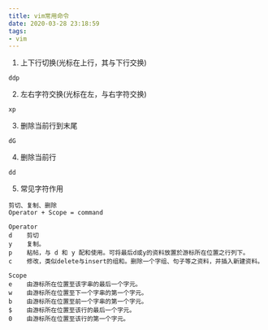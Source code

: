```yaml
---
title: vim常用命令
date: 2020-03-28 23:18:59
tags:
- vim
---
```


1. 上下行切换(光标在上行，其与下行交换)
```
ddp 
```

2. 左右字符交换(光标在左，与右字符交换)
```
xp
```

3. 删除当前行到末尾
```
dG
```

4. 删除当前行
```
dd
```

5. 常见字符作用
```
剪切、复制、删除
Operator + Scope = command

Operator
d    剪切
y    复制。
p    粘帖，与 d 和 y 配和使用。可将最后d或y的资料放置於游标所在位置之行列下。
c    修改，类似delete与insert的组和。删除一个字组、句子等之资料，并插入新建资料。

Scope
e    由游标所在位置至该字串的最后一个字元。
w    由游标所在位置至下一个字串的第一个字元。
b    由游标所在位置至前一个字串的第一个字元。
$    由游标所在位置至该行的最后一个字元。
0    由游标所在位置至该行的第一个字元。
```